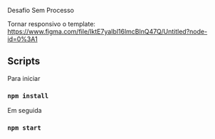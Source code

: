 Desafio Sem Processo

Tornar responsivo o template: <https://www.figma.com/file/IktE7yaIbl16lmcBlnQ47Q/Untitled?node-id=0%3A1>

## Scripts

Para iniciar

### `npm install`

Em seguida

### `npm start`




